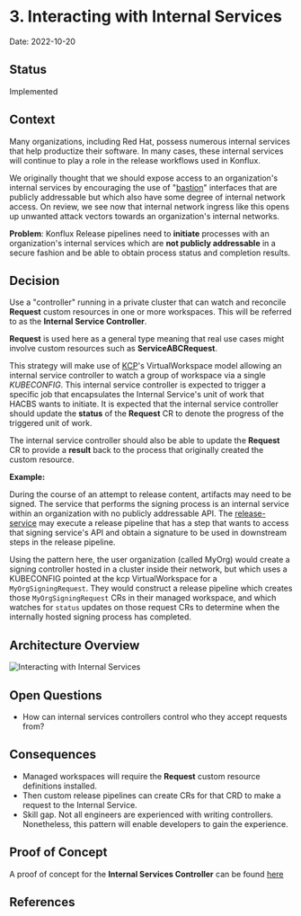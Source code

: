 # 3. Interacting with Internal Services

Date: 2022-10-20

## Status

Implemented

## Context

Many organizations, including Red Hat, possess numerous internal services that help productize their software.
In many cases, these internal services will continue to play a role in the release workflows used in Konflux.

We originally thought that we should expose access to an organization's internal services by encouraging the use of "[bastion](https://en.wikipedia.org/wiki/Bastion_host)" interfaces that are publicly addressable but which also have some degree of internal network access. On review, we see now that internal network ingress like this opens up unwanted
attack vectors towards an organization's internal networks.

**Problem**: Konflux Release pipelines need to **initiate** processes with an organization's internal services which
are **not publicly addressable** in a secure fashion and be able to obtain process status and completion results.

## Decision

Use a "controller" running in a private cluster that can watch and reconcile **Request** custom resources in
one or more workspaces. This will be referred to as the **Internal Service Controller**.

**Request** is used here as a general type meaning that real use cases might involve custom resources
such as **ServiceABCRequest**.

This strategy will make use of [KCP]'s VirtualWorkspace model allowing an internal service controller to watch a group of
workspace via a single _KUBECONFIG_. This internal service controller is expected to trigger a specific job that encapsulates the Internal Service's unit of work
that HACBS wants to initiate. It is expected that the internal service controller should update the **status** of the **Request** CR to denote the progress of the
triggered unit of work.

The internal service controller should also be able to update the **Request** CR to provide a **result** back to the process that
originally created the custom resource.

**Example:**

During the course of an attempt to release content, artifacts may need to be signed. The service that
performs the signing process is an internal service within an organization with no publicly addressable API.
The [release-service] may execute a release pipeline that has a step that wants to access that signing service's
API and obtain a signature to be used in downstream steps in the release pipeline.

Using the pattern here, the user organization (called MyOrg) would create a signing controller hosted in a cluster inside their network, but which uses a KUBECONFIG pointed at the kcp VirtualWorkspace for a `MyOrgSigningRequest`. They would construct a release pipeline which creates those `MyOrgSigningRequest` CRs in their managed workspace, and which watches for `status` updates on those request CRs to determine when the internally hosted signing process has completed.

## Architecture Overview

![Interacting with Internal Services](../diagrams/ADR-0003/interacting-with-internal-services.jpg)

## Open Questions

* How can internal services controllers control who they accept requests from?

## Consequences

* Managed workspaces will require the **Request** custom resource definitions installed.
 * Then custom release pipelines can create CRs for that CRD to make a request to the Internal Service.
* Skill gap. Not all engineers are experienced with writing controllers. Nonetheless, this pattern will enable
developers to gain the experience.

## Proof of Concept

A proof of concept for the **Internal Services Controller** can be found [here](https://github.com/scoheb/internal-services-controller-poc)

## References

[KCP]: ../ref/kcp.md
[release-service]: ../architecture/release-service.md

